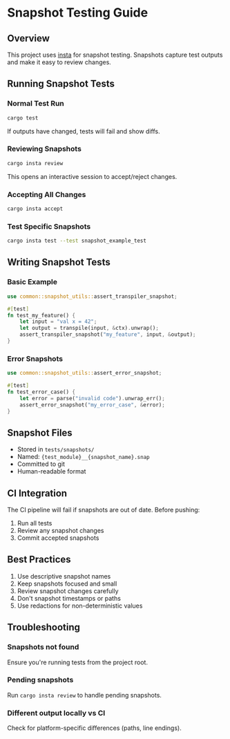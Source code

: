 # Snapshot Testing Guide

## Overview
This project uses [insta](https://insta.rs/) for snapshot testing. Snapshots capture test outputs and make it easy to review changes.

## Running Snapshot Tests

### Normal Test Run
```bash
cargo test
```

If outputs have changed, tests will fail and show diffs.

### Reviewing Snapshots
```bash
cargo insta review
```

This opens an interactive session to accept/reject changes.

### Accepting All Changes
```bash
cargo insta accept
```

### Test Specific Snapshots
```bash
cargo insta test --test snapshot_example_test
```

## Writing Snapshot Tests

### Basic Example
```rust
use common::snapshot_utils::assert_transpiler_snapshot;

#[test]
fn test_my_feature() {
    let input = "val x = 42";
    let output = transpile(input, &ctx).unwrap();
    assert_transpiler_snapshot("my_feature", input, &output);
}
```

### Error Snapshots
```rust
use common::snapshot_utils::assert_error_snapshot;

#[test]
fn test_error_case() {
    let error = parse("invalid code").unwrap_err();
    assert_error_snapshot("my_error_case", &error);
}
```

## Snapshot Files
- Stored in `tests/snapshots/`
- Named: `{test_module}__{snapshot_name}.snap`
- Committed to git
- Human-readable format

## CI Integration
The CI pipeline will fail if snapshots are out of date. Before pushing:
1. Run all tests
2. Review any snapshot changes
3. Commit accepted snapshots

## Best Practices
1. Use descriptive snapshot names
2. Keep snapshots focused and small
3. Review snapshot changes carefully
4. Don't snapshot timestamps or paths
5. Use redactions for non-deterministic values

## Troubleshooting

### Snapshots not found
Ensure you're running tests from the project root.

### Pending snapshots
Run `cargo insta review` to handle pending snapshots.

### Different output locally vs CI
Check for platform-specific differences (paths, line endings).
